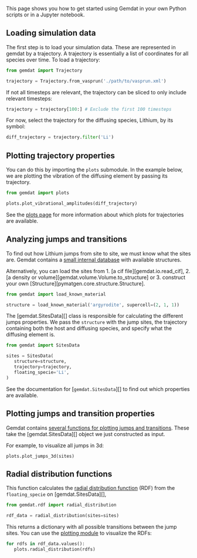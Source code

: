 This page shows you how to get started using Gemdat in your own Python scripts or in a Jupyter notebook.

## Loading simulation data

The first step is to load your simulation data. These are represented in gemdat by a trajectory. A trajectory is essentially a list of coordinates for all species over time. To load a trajectory:

```python
from gemdat import Trajectory

trajectory = Trajectory.from_vasprun('./path/to/vasprun.xml')
```

If not all timesteps are relevant, the trajectory can be sliced to only include relevant timesteps:

```python
trajectory = trajectory[100:] # Exclude the first 100 timesteps
```

For now, select the trajectory for the diffusing species, Lithium, by its symbol:

```python
diff_trajectory = trajectory.filter('Li')
```

## Plotting trajectory properties

You can do this by importing the `plots` submodule. In the example below, we are plotting the vibration of the diffusing element by passing its trajectory.

```python
from gemdat import plots

plots.plot_vibrational_amplitudes(diff_trajectory)
```

See the [plots page](./plotting.md#trajectory-and-displacements-plots) for more information about which plots for trajectories are available.

## Analyzing jumps and transitions

To find out how Lithium jumps from site to site, we must know what the sites are. Gemdat contains a [small internal database](https://github.com/GEMDAT-repos/GEMDAT/tree/main/src/gemdat/data) with available structures.

Alternatively, you can load the sites from 1. [a cif file][gemdat.io.read_cif], 2. [a density or volume][gemdat.volume.Volume.to_structure] or 3. construct your own [Structure][pymatgen.core.structure.Structure].

```python
from gemdat import load_known_material

structure = load_known_material('argyrodite', supercell=(2, 1, 1))
```

The [gemdat.SitesData][] class is responsible for calculating the different jumps properties. We pass the `structure` with the jump sites, the trajectory containing both the host and diffusing species, and specify what the diffusing element is.

```python
from gemdat import SitesData

sites = SitesData(
   structure=structure,
   trajectory=trajectory,
   floating_specie='Li',
)
```

See the documentation for [`gemdat.SitesData`][] to find out which properties are available.

## Plotting jumps and transition properties

Gemdat contains [several functions for plotting jumps and transitions](./plotting.md#jumps-and-transition-plots). These take the [gemdat.SitesData][] object we just constructed as input.

For example, to visualize all jumps in 3d:

```
plots.plot_jumps_3d(sites)
```

## Radial distribution functions

This function calculates the [radial distribution function](https://en.wikipedia.org/wiki/Radial_distribution_function) (RDF) from the `floating_specie` on [gemdat.SitesData][],

```python
from gemdat.rdf import radial_distribution

rdf_data = radial_distribution(sites=sites)
```

This returns a dictionary with all possible transitions between the jump sites. You can use the [plotting module](./plotting.md#radial-distribution-plots) to visualize the RDFs:

```python
for rdfs in rdf_data.values():
   plots.radial_distribution(rdfs)
```
